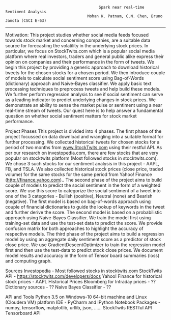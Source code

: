                                              Spark near real-time Sentiment Analysis
                                        Mohan K. Patnam, C.N. Chen, Bruno Janota (CSCI E-63)
________________________________________________________________________________________________________________________________________

Motivation: This project studies whether social media feeds focused towards stock market and concerning companies, are a suitable data source for forecasting the volatility in the underlying stock prices. In particular, we focus on StockTwits.com which is a popular social media platform where real investors, traders and general public alike express their opinion on companies and their performance in the form of tweets. We begin this project by providing a generic approach to download historical tweets for the chosen stocks for a chosen period. We then introduce couple of models to calculate social sentiment score using Bag-of-Words (dictionary) approach and Naive-Bayes classifier. We apply basic text processing techniques to preprocess tweets and help build these models. We further perform regression analysis to see if social sentiment can serve as a leading indicator to predict underlying changes in stock prices. We demonstrate an ability to sense the market pulse or sentiment using a near real-time stream of tweets. Our quest here is to help answer a fundamental question on whether social sentiment matters for stock market performance.

Project Phases
This project is divided into 4 phases. The first phase of the project focussed on data download and wrangling into a suitable format for further processing. We collected historical tweets for chosen stocks for a period of two months from www.StockTwits.com using their restful API. As per our research on investopedia.com, there are few stocks that are very popular on stocktwits platform (Most followed stocks in stocktwits.com). We chose 3 such stocks for our sentiment analysis in this project - AAPL, FB, and TSLA. We also collected historical stock prices (close price, traded volume) for the same stocks for the same period from Yahoo! Finance (http://finance.yahoo.com).. The second phase of the project aims to build couple of models to predict the social sentiment in the form of a weighted score. We use this score to categorize the social sentiment of a tweet into one of the 3 categories - Bullish (positive), Neutral (none) and Bearish (negative). The first model is based on bag-of-words approach using couple of financial dictionaries to guide the lookup of keywords in the tweet and further derive the score. The second model is based on a probabilistic approach using Naive-Bayes Classifier. We train the model first using training-set data and use the test-set data to predict the score. We provide confusion matrix for both approaches to highlight the accuracy of respective models. The third phase of the project aims to build a regression model by using an aggregate daily sentiment score as a predictor of stock close price. We use GradientDescentOptimizer to train the regression model first and then use the test-data to predict stock close prices. We document model results and accuracy in the form of Tensor board summaries (loss) and computing graph.

Sources
Investopedia - Most followed stocks in stocktwits.com
StockTwits API - https://stocktwits.com/developers/docs
Yahoo! Finance for historical stock prices - AAPL Historical Prices
Bloomberg for Intraday prices - ??
Dictionary sources - ??
Naive Bayes Classifier - ??

API and Tools
Python 3.5 on Windows-10 64-bit machine and Linux (Cloudera VM) platform
IDE - PyCharm and IPython Notebook
Packages - numpy, tensorflow, matplotlib, urllib, json, ……
StockTwits RESTful API
Tensorboard API
